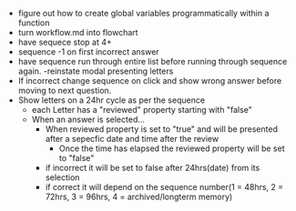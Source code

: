- figure out how to create global variables programmatically within a function
- turn workflow.md into flowchart
- have sequece stop at 4+
- sequence -1 on first incorrect answer
- have sequence run through entire list before running through sequence again.
-reinstate modal presenting letters
- If incorrect change sequence on click and show wrong answer before moving to next question.
- Show letters on a 24hr cycle as per the sequence
    - each Letter has a "reviewed" property starting with "false"
    - When an answer is selected...
        -  When reviewed property is set to "true" and will be presented after a sepecfic date and time after the review
            - Once the time has elapsed the reviewed property will be set to "false"
        - if incorrect it will be set to false after 24hrs(date) from its selection  
        - if correct it will depend on the sequence number(1 = 48hrs, 2 = 72hrs, 3 = 96hrs, 4 = archived/longterm memory) 
